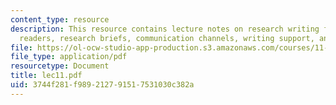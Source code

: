 ```yaml
---
content_type: resource
description: This resource contains lecture notes on research writing for non-academic
  readers, research briefs, communication channels, writing support, and editing styles.
file: https://ol-ocw-studio-app-production.s3.amazonaws.com/courses/11-800-doctoral-research-seminar-knowledge-in-the-public-arena-spring-2007/3744f281f989212791517531030c382a_lec11.pdf
file_type: application/pdf
resourcetype: Document
title: lec11.pdf
uid: 3744f281-f989-2127-9151-7531030c382a
---
```

